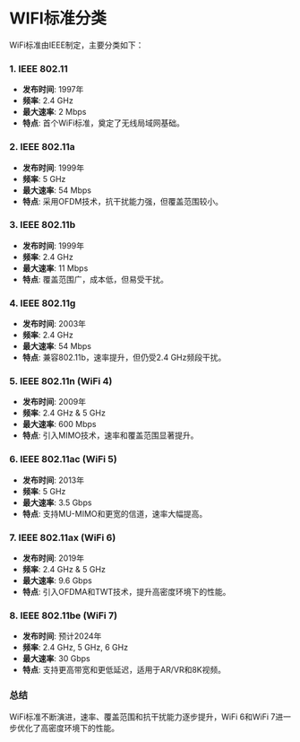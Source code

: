 # WIFI标准分类

WiFi标准由IEEE制定，主要分类如下：

### 1. **IEEE 802.11**

- **发布时间**: 1997年
- **频率**: 2.4 GHz
- **最大速率**: 2 Mbps
- **特点**: 首个WiFi标准，奠定了无线局域网基础。

### 2. **IEEE 802.11a**

- **发布时间**: 1999年
- **频率**: 5 GHz
- **最大速率**: 54 Mbps
- **特点**: 采用OFDM技术，抗干扰能力强，但覆盖范围较小。

### 3. **IEEE 802.11b**

- **发布时间**: 1999年
- **频率**: 2.4 GHz
- **最大速率**: 11 Mbps
- **特点**: 覆盖范围广，成本低，但易受干扰。

### 4. **IEEE 802.11g**

- **发布时间**: 2003年
- **频率**: 2.4 GHz
- **最大速率**: 54 Mbps
- **特点**: 兼容802.11b，速率提升，但仍受2.4 GHz频段干扰。

### 5. **IEEE 802.11n (WiFi 4)**

- **发布时间**: 2009年
- **频率**: 2.4 GHz & 5 GHz
- **最大速率**: 600 Mbps
- **特点**: 引入MIMO技术，速率和覆盖范围显著提升。

### 6. **IEEE 802.11ac (WiFi 5)**

- **发布时间**: 2013年
- **频率**: 5 GHz
- **最大速率**: 3.5 Gbps
- **特点**: 支持MU-MIMO和更宽的信道，速率大幅提高。

### 7. **IEEE 802.11ax (WiFi 6)**

- **发布时间**: 2019年
- **频率**: 2.4 GHz & 5 GHz
- **最大速率**: 9.6 Gbps
- **特点**: 引入OFDMA和TWT技术，提升高密度环境下的性能。

### 8. **IEEE 802.11be (WiFi 7)**

- **发布时间**: 预计2024年
- **频率**: 2.4 GHz, 5 GHz, 6 GHz
- **最大速率**: 30 Gbps
- **特点**: 支持更高带宽和更低延迟，适用于AR/VR和8K视频。

### 总结

WiFi标准不断演进，速率、覆盖范围和抗干扰能力逐步提升，WiFi 6和WiFi 7进一步优化了高密度环境下的性能。